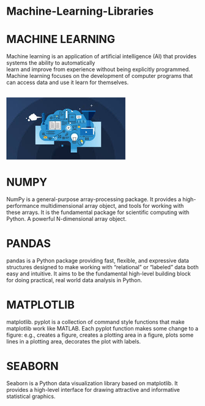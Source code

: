 # Machine-Learning-Libraries
<h1>MACHINE LEARNING</h1>
 <p>Machine learning is an application of artificial intelligence (AI) that provides systems the ability to automatically<br> learn and improve from experience without being explicitly programmed.
Machine learning focuses on the development of computer programs that can access data and use it learn for themselves.<br></p>
 <br>
 <img src="download.jpg" >
 
 # NUMPY
 <p>NumPy is a general-purpose array-processing package. It provides a high-performance multidimensional array object, and tools for working with these arrays. It is the fundamental package for scientific computing with Python. A powerful N-dimensional array object.</p>
 
 # PANDAS
 <p>pandas is a Python package providing fast, flexible, and expressive data structures designed to make working with “relational” or “labeled” data both easy and intuitive. It aims to be the fundamental high-level building block for doing practical, real world data analysis in Python.</p>
 
 # MATPLOTLIB
 <p>matplotlib. pyplot is a collection of command style functions that make matplotlib work like MATLAB. Each pyplot function makes some change to a figure: e.g., creates a figure, creates a plotting area in a figure, plots some lines in a plotting area, decorates the plot with labels.</p>
 
 # SEABORN
 <p>Seaborn is a Python data visualization library based on matplotlib. It provides a high-level interface for drawing attractive and informative statistical graphics.</p>
 
